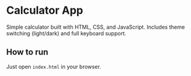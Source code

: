 # Calculator App

Simple calculator built with HTML, CSS, and JavaScript.
Includes theme switching (light/dark) and full keyboard support.

## How to run
Just open `index.html` in your browser.
